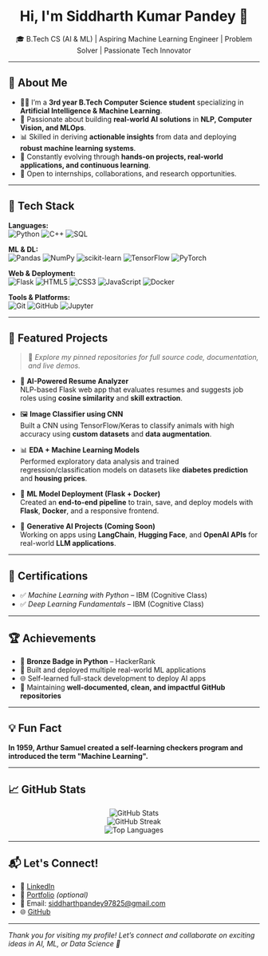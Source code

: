 <h1 align="center">Hi, I'm Siddharth Kumar Pandey 👋</h1>

<p align="center">
  🎓 B.Tech CS (AI & ML) | Aspiring Machine Learning Engineer | Problem Solver | Passionate Tech Innovator
</p>

---

## 🧠 About Me

- 👨‍💻 I’m a **3rd year B.Tech Computer Science student** specializing in **Artificial Intelligence & Machine Learning**.
- 🚀 Passionate about building **real-world AI solutions** in **NLP, Computer Vision, and MLOps**.
- 📊 Skilled in deriving **actionable insights** from data and deploying **robust machine learning systems**.
- 🔁 Constantly evolving through **hands-on projects, real-world applications, and continuous learning**.
- 🤝 Open to internships, collaborations, and research opportunities.

---

## 💼 Tech Stack

**Languages:**  
![Python](https://img.shields.io/badge/-Python-3776AB?style=for-the-badge&logo=python&logoColor=white&logoWidth=25)
![C++](https://img.shields.io/badge/-C++-00599C?style=for-the-badge&logo=c%2B%2B&logoColor=white&logoWidth=25)
![SQL](https://img.shields.io/badge/-SQL-4479A1?style=for-the-badge&logo=postgresql&logoColor=white&logoWidth=25)

**ML & DL:**  
![Pandas](https://img.shields.io/badge/-Pandas-150458?style=for-the-badge&logo=pandas&logoColor=white&logoWidth=25)
![NumPy](https://img.shields.io/badge/-NumPy-013243?style=for-the-badge&logo=numpy&logoColor=white&logoWidth=25)
![scikit-learn](https://img.shields.io/badge/-Scikit--Learn-F7931E?style=for-the-badge&logo=scikit-learn&logoColor=white&logoWidth=25)
![TensorFlow](https://img.shields.io/badge/-TensorFlow-FF6F00?style=for-the-badge&logo=tensorflow&logoColor=white&logoWidth=25)
![PyTorch](https://img.shields.io/badge/-PyTorch-EE4C2C?style=for-the-badge&logo=pytorch&logoColor=white&logoWidth=25)

**Web & Deployment:**  
![Flask](https://img.shields.io/badge/-Flask-000000?style=for-the-badge&logo=flask&logoColor=white&logoWidth=25)
![HTML5](https://img.shields.io/badge/-HTML5-E34F26?style=for-the-badge&logo=html5&logoColor=white&logoWidth=25)
![CSS3](https://img.shields.io/badge/-CSS3-1572B6?style=for-the-badge&logo=css3&logoColor=white&logoWidth=25)
![JavaScript](https://img.shields.io/badge/-JavaScript-F7DF1E?style=for-the-badge&logo=javascript&logoColor=black&logoWidth=25)
![Docker](https://img.shields.io/badge/-Docker-2496ED?style=for-the-badge&logo=docker&logoColor=white&logoWidth=25)

**Tools & Platforms:**  
![Git](https://img.shields.io/badge/-Git-F05032?style=for-the-badge&logo=git&logoColor=white&logoWidth=25)
![GitHub](https://img.shields.io/badge/-GitHub-181717?style=for-the-badge&logo=github&logoColor=white&logoWidth=25)
![Jupyter](https://img.shields.io/badge/-Jupyter-F37626?style=for-the-badge&logo=jupyter&logoColor=white&logoWidth=25)

---

## 🚀 Featured Projects

> 📌 *Explore my pinned repositories for full source code, documentation, and live demos.*

- 🧠 **AI-Powered Resume Analyzer**  
  NLP-based Flask web app that evaluates resumes and suggests job roles using **cosine similarity** and **skill extraction**.

- 🖼️ **Image Classifier using CNN**  
  Built a CNN using TensorFlow/Keras to classify animals with high accuracy using **custom datasets** and **data augmentation**.

- 📊 **EDA + Machine Learning Models**  
  Performed exploratory data analysis and trained regression/classification models on datasets like **diabetes prediction** and **housing prices**.

- 🚢 **ML Model Deployment (Flask + Docker)**  
  Created an **end-to-end pipeline** to train, save, and deploy models with **Flask**, **Docker**, and a responsive frontend.

- 🤖 **Generative AI Projects (Coming Soon)**  
  Working on apps using **LangChain**, **Hugging Face**, and **OpenAI APIs** for real-world **LLM applications**.

---

## 📜 Certifications

- ✅ *Machine Learning with Python* – IBM (Cognitive Class)  
- ✅ *Deep Learning Fundamentals* – IBM (Cognitive Class)  


---

## 🏆 Achievements

- 🥉 **Bronze Badge in Python** – HackerRank  
- 🔧 Built and deployed multiple real-world ML applications  
- 🌐 Self-learned full-stack development to deploy AI apps  
- 📁 Maintaining **well-documented, clean, and impactful GitHub repositories**

---

## 💡 Fun Fact

**In 1959, Arthur Samuel created a self-learning checkers program and introduced the term "Machine Learning".**

---

## 📈 GitHub Stats

<p align="center">
  <img src="https://github-readme-stats.vercel.app/api?username=your-github-username&show_icons=true&theme=github_dark&hide_border=true" alt="GitHub Stats" />
  <br />
  <img src="https://github-readme-streak-stats.herokuapp.com/?user=your-github-username&theme=github_dark&hide_border=true" alt="GitHub Streak" />
    <br />
  <img src="https://github-readme-stats.vercel.app/api/top-langs/?username=your-github-username&layout=compact&theme=github_dark" alt="Top Languages" />

</p>

---

## 📬 Let's Connect!

- 🔗 [LinkedIn](https://www.linkedin.com/in/siddharth-kumar-pandey-003065343/)
- 💼 [Portfolio](https://your-portfolio.com) *(optional)*
- 📧 Email: siddharthpandey97825@gmail.com
- 🌐 [GitHub](https://github.com/siddharthpandey-7)

---

*Thank you for visiting my profile! Let’s connect and collaborate on exciting ideas in AI, ML, or Data Science 🚀*
